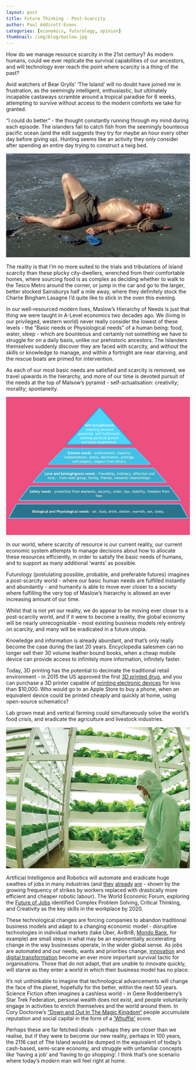 ```yaml
---
layout: post
title: Future Thinking - Post-Scarcity
author: Paul Addicott-Evans
categories: [economics, futurology, opinion]
thumbnail: /img/blog/maslow.jpg
---
```


How do we manage resource scarcity in the 21st century? As modern humans, could we ever replicate the survival capabilities of our ancestors, and will technology ever reach the point where scarcity is a thing of the past?

Avid watchers of Bear Grylls’ ‘The Island’ will no doubt have joined me in frustration, as the seemingly intelligent, enthusiastic, but ultimately incapable castaways scramble around a tropical paradise for 6 weeks, attempting to survive without access to the modern comforts we take for granted.

“I could do better” - the thought constantly running through my mind during each episode. The islanders fail to catch fish from the seemingly bounteous pacific ocean (and the edit suggests they try for maybe an hour every other day before giving up). Hunting seems like an activity they only consider after spending an entire day trying to construct a twig bed.

![Starvation](/img/posts/2016-05-18-future-thinking-post-scarcity/theisland.jpg)

The reality is that I’m no more suited to the trials and tribulations of island scarcity than these plucky city-dwellers, wrenched from their comfortable homes, where sourcing food is as complex as deciding whether to walk to the Tesco Metro around the corner, or jump in the car and go to the larger, better stocked Sainsburys half a mile away, where they definitely stock the Charlie Bingham Lasagne I’d quite like to stick in the oven this evening.

In our well-resourced modern lives, Maslow’s Hierarchy of Needs is just that thing we were taught in A-Level economics two decades ago. We (living in our privileged, western world) never really consider the lowest of these levels - the "Basic needs or Physiological needs" of a human being: food, water, sleep - which are bounteous and certainly not something we have to struggle for on a daily basis, unlike our prehistoric ancestors. The Islanders themselves suddenly discover they are faced with scarcity, and without the skills or knowledge to manage, and within a fortnight are near starving, and the rescue boats are primed for intervention.

As each of our most basic needs are satisfied and scarcity is removed, we travel upwards in the hierarchy, and more of our time is devoted pursuit of the needs at the top of Malsow’s pyramid - self-actualisation: creativity; morality; spontaneity.

![Maslow's Hierarchy of Needs](/img/blog/maslow.jpg)

In our world, where scarcity of resource is our current reality, our current economic system attempts to manage decisions about how to allocate these resources efficiently, in order to satisfy the basic needs of humans, and to support as many additional ‘wants’ as possible.

Futurology (postulating possible, probable, and preferable futures) imagines a post-scarcity world - where our basic human needs are fulfilled instantly and abundantly - and humanity is able to move ever closer to a society where fulfilling the very top of Maslow’s hierarchy is allowed an ever increasing amount of our time.

Whilst that is not yet our reality, we do appear to be moving ever closer to a post-scarcity world, and if it were to become a reality, the global economy will be nearly unrecognisable - most existing business models rely entirely on scarcity, and many will be eradicated in a future utopia.

Knowledge and information is already abundant, and that’s only really become the case during the last 20 years. Encyclopedia salesmen can no longer sell their 30 volume leather bound books, when a cheap mobile device can provide access to infinitely more information, infinitely faster.

Today, 3D printing has the potential to decimate the traditional retail environment - in 2015 the US approved the first [3D printed drug](http://www.theguardian.com/artanddesign/architecture-design-blog/2015/aug/05/the-first-3d-printed-pill-opens-up-a-world-of-downloadable-medicine), and you can purchase a 3D printer capable of [printing electronic devices](http://www.voxel8.co/) for less than $10,000. Who would go to an Apple Store to buy a phone, when an equivalent device could be printed cheaply and quickly at home, using open-source schematics?

Lab grown meat and vertical farming could simultaneously solve the world’s food crisis, and eradicate the agriculture and livestock industries.

![Vertical Farm](/img/posts/2016-05-18-future-thinking-post-scarcity/verticalfarm.jpg)

Artificial Intelligence and Robotics will automate and eradicate huge swathes of jobs in many industries (and [they](http://www.wirelessweek.com/news/2016/05/verizon-deploys-thousands-more-workers-looks-automation-strike-wears) [already](http://motherboard.vice.com/read/automated-ports-have-dockworkers-in-the-netherlands-threatening-strikes) [are](http://www.bbc.co.uk/news/uk-england-36306462) - shown by the growing frequency of strikes by workers replaced with drastically more efficient and cheaper robotic labour). The World Economic Forum, exploring the [Future of Jobs](http://pebblecode.com/blog/the-future-of-jobs/) identified Complex Problem Solving, Critical Thinking, and Creativity as the key skills in the workplace by 2020.

These technological changes are forcing companies to abandon traditional business models and adapt to a changing economic model - disruptive technologies in individual markets (take Uber, AirBnB, [Mondo Bank](https://getmondo.co.uk/), for example) are small steps in what may be an exponentially accelerating change in the way businesses operate, in the wider global sense. As jobs are automated and our needs, wants and priorities change, [innovation](http://pebblecode.com/blog/less-agile-more-customer/) and [digital transformation](http://pebblecode.com/blog/how-to-succeed-in-a-digital-transformation/) become an ever more important survival tactic for organisations. Those that do not adapt, that are unable to innovate quickly, will starve as they enter a world in which their business model has no place.

It’s not unthinkable to imagine that technological advancements will change the face of the planet, hopefully for the better, within the next 50 years. Science Fiction often imagines a cashless world - in Gene Roddenberry’s Star Trek Federation, personal wealth does not exist, and people voluntarily engage in activities to enrich themselves and the world around them. In Cory Doctorow’s [“Down and Out In The Magic Kingdom”](http://craphound.com/category/down/) people accumulate reputation and social capital in the form of a ['Whuffie'](https://en.wikipedia.org/wiki/Whuffie) score.

Perhaps these are far fetched ideals - perhaps they are closer than we realise, but if they were to become our new reality, perhaps in 100 years, the 2116 cast of The Island would be dumped in the equivalent of today’s cash-based, semi-scare economy, and struggle with unfamiliar concepts like ‘having a job’ and ‘having to go shopping’. I think that’s one scenario where today’s modern man will feel right at home.
